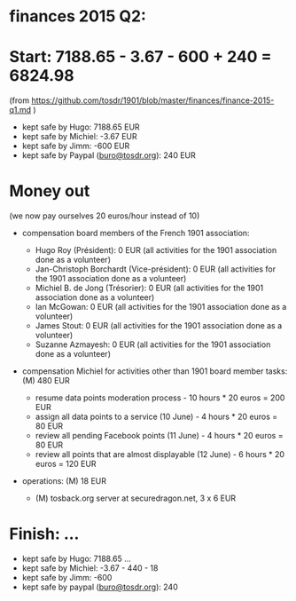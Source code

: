 # finances 2015 Q2:

# Start: 7188.65 - 3.67 - 600 + 240 = 6824.98
(from https://github.com/tosdr/1901/blob/master/finances/finance-2015-q1.md )

* kept safe by Hugo: 7188.65 EUR
* kept safe by Michiel: -3.67 EUR
* kept safe by Jimm: -600 EUR
* kept safe by Paypal (buro@tosdr.org): 240 EUR

# Money out

(we now pay ourselves 20 euros/hour instead of 10)

* compensation board members of the French 1901 association:
   * Hugo Roy (Président):			0 EUR (all activities for the 1901 association done as a volunteer)
   * Jan-Christoph Borchardt (Vice-président):	0 EUR (all activities for the 1901 association done as a volunteer)
   * Michiel B. de Jong (Trésorier):		0 EUR (all activities for the 1901 association done as a volunteer)
   * Ian McGowan:				0 EUR (all activities for the 1901 association done as a volunteer)
   * James Stout:				0 EUR (all activities for the 1901 association done as a volunteer)
   * Suzanne Azmayesh:				0 EUR (all activities for the 1901 association done as a volunteer)


* compensation Michiel for activities other than 1901 board member tasks: (M) 480 EUR
    * resume data points moderation process - 10 hours * 20 euros = 200 EUR
    * assign all data points to a service (10 June) - 4 hours * 20 euros = 80 EUR
    * review all pending Facebook points (11 June) - 4 hours * 20 euros = 80 EUR
    * review all points that are almost displayable (12 June) - 6 hours * 20 euros = 120 EUR

* operations: (M) 18 EUR
    * (M) tosback.org server at securedragon.net, 3 x 6 EUR

# Finish: ...
 
* kept safe by Hugo: 7188.65 ...
* kept safe by Michiel: -3.67 - 440 - 18
* kept safe by Jimm: -600
* kept safe by paypal (buro@tosdr.org): 240
